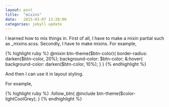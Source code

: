 ```yaml
---
layout: post
title:  "mixins"
date:   2015-03-07 13:28:00
categories: jekyll update
---
```


I learned how to mix things in. First of all, I have to make a mixin partial such as _mixins.scss. Secondly, I have to make mixins. For example,

{% highlight ruby %}
@mixin btn-theme($btn-color){
	border-radius: darken($btn-color, 20%);
	background-color: $btn-color;
	&:hover{
		background-color: darken($btn-color, 10%);
	}
}
{% endhighlight %}

And then I can use it in layout styling.

For example,

{% highlight ruby %}
.follow_btn{
    @include btn-theme($color-lightCoolGrey);
}
{% endhighlight %}

